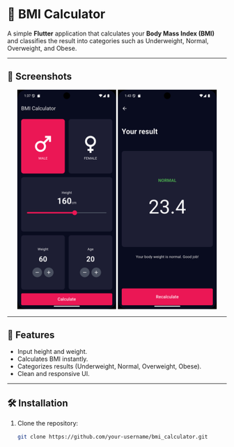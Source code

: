# 🧮 BMI Calculator

A simple **Flutter** application that calculates your **Body Mass Index (BMI)** and classifies the result into categories such as Underweight, Normal, Overweight, and Obese.

---

## 📸 Screenshots

<p align="center">
  <img src="assets/Screenshot_1754606286.png" alt="BMI Input Screen" width="45%" />
  <img src="assets/Screenshot_1754606642.png" alt="BMI Result Screen" width="45%" />
</p>

---

## 🚀 Features
- Input height and weight.
- Calculates BMI instantly.
- Categorizes results (Underweight, Normal, Overweight, Obese).
- Clean and responsive UI.

---

## 🛠 Installation

1. Clone the repository:
   ```bash
   git clone https://github.com/your-username/bmi_calculator.git
